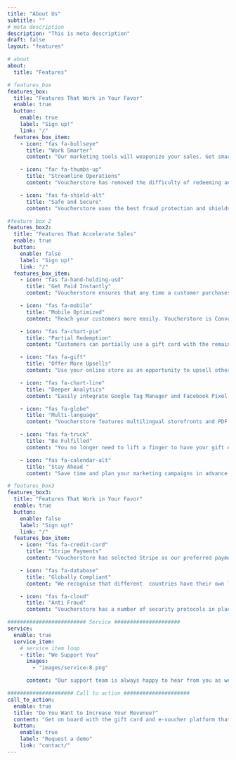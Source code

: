 ```yaml
---
title: "About Us"
subtitle: ""
# meta description
description: "This is meta description"
draft: false
layout: "features"

# about
about:
  title: "Features"

# features_box
features_box:
  title: "Features That Work in Your Favor"
  enable: true
  button:
    enable: true
    label: "Sign up!"
    link: "/"
  features_box_item:
    - icon: "fas fa-bullseye"
      title: "Work Smarter"
      content: "Our marketing tools will weaponize your sales. Get smarter analytics that feed into your decision making and enjoy sales that grow naturally."

    - icon: "far fa-thumbs-up"
      title: "Streamline Operations"
      content: "Voucherstore has removed the difficulty of redeeming and tracking vouchers. And our reliable printing and delivery service will take a load off your mind."

    - icon: "fas fa-shield-alt"
      title: "Safe and Secure"
      content: "Voucherstore uses the best fraud protection and shields your company from potential threats. Your data and the data you collect are in safe hands."

#feature box 2
features_box2:
  title: "Features That Accelerate Sales"
  enable: true
  button:
    enable: false
    label: "Sign up!"
    link: "/"
  features_box_item:
    - icon: "fas fa-hand-holding-usd"
      title: "Get Paid Instantly"
      content: "Voucherstore ensures that any time a customer purchases a voucher from your online store, you get paid instantly—we don’t hold your money."

    - icon: "fas fa-mobile"
      title: "Mobile Optimized"
      content: "Reach your customers more easily. Voucherstore is Conversion Rate Optimized to maximize sales across all devices."

    - icon: "fas fa-chart-pie"
      title: "Partial Redemption"
      content: "Customers can partially use a gift card with the remaining balance automatically rolled over. Keep your customers coming back for more! ."

    - icon: "fas fa-gift"
      title: "Offer More Upsells"
      content: "Use your online store as an opportunity to upsell other products or services. Voucherstore lets you list a multitude of in-cart add-ons."

    - icon: "fas fa-chart-line"
      title: "Deeper Analytics"
      content: "Easily integrate Google Tag Manager and Facebook Pixel to feed your business with advanced eCommerce analytics."

    - icon: "fas fa-globe"
      title: "Multi-language"
      content: "Voucherstore features multilingual storefronts and PDF vouchers. So you can reach and serve your customers in their preferred language."

    - icon: "fas fa-truck"
      title: "Be Fulfilled"
      content: "You no longer need to lift a finger to have your gift cards and e-vouchers delivered. Voucherstore handles all aspects of fulfillment."

    - icon: "fas fa-calendar-alt"
      title: "Stay Ahead "
      content: "Save time and plan your marketing campaigns in advance. Voucherstore’s scheduling features let you see into the future."

# features_box3
features_box3:
  title: "Features That Work in Your Favor"
  enable: true
  button:
    enable: false
    label: "Sign up!"
    link: "/"
  features_box_item:
    - icon: "fas fa-credit-card"
      title: "Stripe Payments"
      content: "Voucherstore has selected Stripe as our preferred payment gateway, so all your transactions are processed through the most secure payment service provider."

    - icon: "fas fa-database"
      title: "Globally Compliant"
      content: "We recognise that different  countries have their own legal requirements. We ensure that you are compliant and meet GDPR and PDPA data protection requirements."

    - icon: "fas fa-cloud"
      title: "Anti Fraud"
      content: "Voucherstore has a number of security protocols in place like voucher number re-issue to mitigate the risk of fraud and bad actors."

######################### Service #####################
service:
  enable: true
  service_item:
    # service item loop
    - title: "We Support You"
      images:
        - "images/service-8.png"

      content: "Our support team is always happy to hear from you as we want to ensure you get the most out of our service. No matter how large your business is, our dedicated support scales with you."

##################### Call to action #####################
call_to_action:
  enable: true
  title: "Do You Want to Increase Your Revenue?"
  content: "Get on board with the gift card and e-voucher platform that is accelerating revenue for hospitality and leisure businesses across Thailand. Voucherstore is the streamlined e-voucher software you have been waiting for."
  button:
    enable: true
    label: "Request a demo"
    link: "contact/"
---
```

